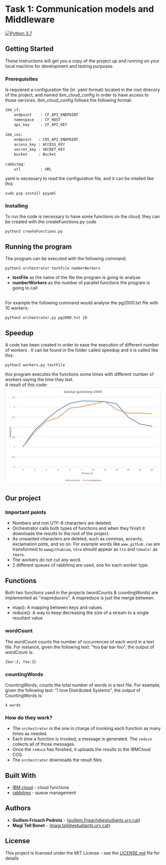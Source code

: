 
# Task 1: Communication models and Middleware
[![Python 3.7](https://img.shields.io/badge/python-3.7-blue.svg)](https://www.python.org/downloads/release/python-370/)

## Getting Started
These instructions will get you a copy of the project up and running on your local machine for development and testing purposes.

### Prerequisites

Is requiered a configuration file (in .yaml format) located in the root direcory of the project, and named ibm_cloud_config in order to have access to those services.
ibm_cloud_config follows the following format:

```
ibm_cf:
    endpoint    : CF_API_ENDPOINT
    namespace   : CF_HOST
    api_key     : CF_API_KEY

ibm_cos:
    endpoint   : COS_API_ENDPOINT
    access_key : ACCESS_KEY
    secret_key : SECRET_KEY
    bucket     : Bucket

rabbitmq:
    url         : URL
```

yaml is necessary to read the configuration file, and it can be intalled like this:

```
sudo pip install pyyaml
```


### Installing

To run the code is necessary to have some functions on the cloud, they can be created with the  createFunctions.py code

```
python3 createFunctions.py
```
## Running the program

The program can be executed with the following command:

```
python3 orchestrator textFile numberWorkers
```
* **textFile** as the name of the file the program is going to analyse
* **numberWorkers** as the number of parallel functions the program is going to call<br><br>
<p align="left">
For example the following command would analyse the pg2000.txt file with 10 workers:
<p>
    
```
python3 orchestrator.py pg2000.txt 10
```

## Speedup

A code has been created in order to ease the execution of different number of workers . It can be found in the folder called speedup and it is called like this:
```
python3 workers.py textFile
```
this program executes the functions some times with different number of workers saying the time they last.\
A result of this code:
![](Images/speedup.png)

## Our project

### Important points
* Numbers and non UTF-8 characters are deleted. 
* Orchestrator calls both types of functions and when they finish it downloads the results to
the root of the project.
* As unwanted characters are deleted, such as commas, accents, exclamation pints, and so on. For example words like ```www.github.com``` are transformed to ```wwwgithubcom```, ```tête``` should appear as ```tte``` and ```tömato!``` as ```tmato```.
* The workers do not cut any word.
* 2 different queues of rabbitmq are used, one for each worker type.

## Functions

Both two functions used in the projects (wordCounts & countingWords) are implemented as "mapreducers". A mapreduce is just the merge between:
* map(): A mapping between keys and values.
* reduce(): A way to keep decreasing the size of a stream to a single resultant value

### wordCount

The wordCount counts the number of occurrences of each word in a text file. For instance, given the following text: "foo bar bar foo", the output of wordCount is: 
```
{bar:2; foo:2}
```

### countingWords

CountingWords, counts the total number of words in a text file. For example, given the following text: "I love Distributed Systems", the output of CountingWords is:
```
4 words
```

### How do they work?

* The ```orchestrator``` is the one in charge of invoking each function as many times as needed.
* Each time a function is invoked, a message is generated. The ```reduce``` collects all of those messages.
* Once the ```reduce``` has finished, it uploads the results to the IBMCloud COS.
* The ```orchestrator``` downloads the result files.

## Built With

* [IBM cloud](https://www.ibm.com/uk-en/cloud) - cloud functions
* [rabbitmq](https://www.rabbitmq.com) - queue management

## Authors

* **Guillem Frisach Pedrola** - (guillem.frisach@estudiants.urv.cat)
* **Magí Tell Bonet** - (magi.tell@estudiants.urv.cat)

## License

This project is licensed under the MIT License - see the [LICENSE.md](LICENSE.md) file for details
